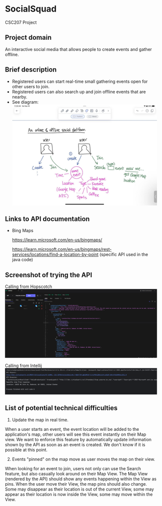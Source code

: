 # SocialSquad
CSC207 Project

## Project domain

An interactive social media that allows people to create events and gather offline.


## Brief description
- Registered users can start real-time small gathering events open for other users to join.
- Registered users can also search up and join offline events that are nearby.
- See diagram:
  ![Main Idea Image](MainIdea.jpg)

## Links to API documentation
- Bing Maps

  https://learn.microsoft.com/en-us/bingmaps/

  https://learn.microsoft.com/en-us/bingmaps/rest-services/locations/find-a-location-by-point (specific API used in the java code)


## Screenshot of trying the API

Calling from Hopscotch
![Screenshot](TryingAPIHoppscotch.png)

Calling from Intellij
![Trying API](TryingApi.png)

## List of potential technical difficulties 
1. Update the map in real time.

When a user starts an event, the event location will be added to the application's map, other users will see this event 
instantly on their Map view. We want to enforce this feature by automatically update information shown by the API as 
soon as an event is created. We don't know if it is possible at this point.

2. Events "pinned" on the map move as user moves the map on their view.

When looking for an event to join, users not only can use the Search feature, but also casually look around on their Map
View. The Map View (rendered by the API) should show any events happening within the View as pins. When the user move 
their View, the map pins should also change. Some may disappear as their location is out of the current View, some may 
appear as their location is now inside the View, some may move within the View.
